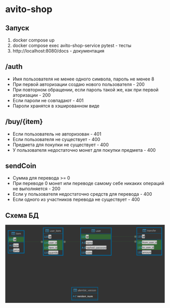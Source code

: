 # avito-shop

## Запуск
1. docker compose up
2. docker compose exec avito-shop-service pytest - тесты
3. http://localhost:8080/docs - документация

## /auth
* Имя пользователя не менее одного символа, пароль не менее 8
* При первой авторизации создаю нового пользователя - 200
* При повторном обращении, если пароль такой же, как при первой аторизации - 200
* Если пароли не совпадают - 401
* Пароли хранятся в хэшированном виде

## /buy/{item}
* Если пользователь не авторизован - 401
* Если пользователя не существует - 400
* Предмета для покупки не существует - 400
* У пользователя недостаточно монет для покупки предмета - 400

## sendCoin
* Сумма для перевода >= 0
* При переводе 0 монет или переводе самому себе никаких операций не выполняется - 200
* Если у пользователя недостаточно средств для перевода - 400
* Если одного из участников перевода не существует - 400

## Схема БД
![Alt text](database.gif)
